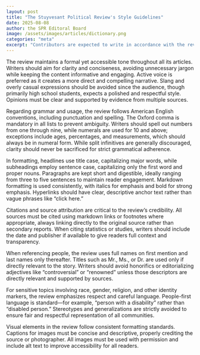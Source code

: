 ```yaml
---
layout: post
title: "The Stuyvesant Political Review's Style Guidelines"
date: 2025-08-08
author: the SPR Editoral Board
image: /assets/images/articles/dictionary.png
categories: "meta"
excerpt: "Contributors are expected to write in accordance with the review's style as outlined in this article."
---
```

The review maintains a formal yet accessible tone throughout all its articles. Writers should aim for clarity and conciseness, avoiding unnecessary jargon while keeping the content informative and engaging. Active voice is preferred as it creates a more direct and compelling narrative. Slang and overly casual expressions should be avoided since the audience, though primarily high school students, expects a polished and respectful style. Opinions must be clear and supported by evidence from multiple sources.

Regarding grammar and usage, the review follows American English conventions, including punctuation and spelling. The Oxford comma is mandatory in all lists to prevent ambiguity. Writers should spell out numbers from one through nine, while numerals are used for 10 and above; exceptions include ages, percentages, and measurements, which should always be in numeral form. While split infinitives are generally discouraged, clarity should never be sacrificed for strict grammatical adherence.

In formatting, headlines use title case, capitalizing major words, while subheadings employ sentence case, capitalizing only the first word and proper nouns. Paragraphs are kept short and digestible, ideally ranging from three to five sentences to maintain reader engagement. Markdown formatting is used consistently, with italics for emphasis and bold for strong emphasis. Hyperlinks should have clear, descriptive anchor text rather than vague phrases like “click here.”

Citations and source attribution are critical to the review’s credibility. All sources must be cited using markdown links or footnotes where appropriate, always linking directly to the original source rather than secondary reports. When citing statistics or studies, writers should include the date and publisher if available to give readers full context and transparency.

When referencing people, the review uses full names on first mention and last names only thereafter. Titles such as Mr., Ms., or Dr. are used only if directly relevant to the story. Writers should avoid honorifics or editorializing adjectives like “controversial” or “renowned” unless those descriptors are directly relevant and supported by sources.

For sensitive topics involving race, gender, religion, and other identity markers, the review emphasizes respect and careful language. People-first language is standard—for example, “person with a disability” rather than “disabled person.” Stereotypes and generalizations are strictly avoided to ensure fair and respectful representation of all communities.

Visual elements in the review follow consistent formatting standards. Captions for images must be concise and descriptive, properly crediting the source or photographer. All images must be used with permission and include alt text to improve accessibility for all readers.

